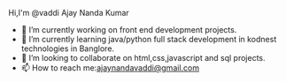  Hi,I'm @vaddi Ajay Nanda Kumar
- 🔭 I’m currently working on front end development projects.
- 🌱 I’m currently learning java/python full stack development in kodnest technologies in Banglore.
- 👯 I’m looking to collaborate on  html,css,javascript and sql projects.
- 📫 How to reach me:ajaynandavaddi@gmail.com
